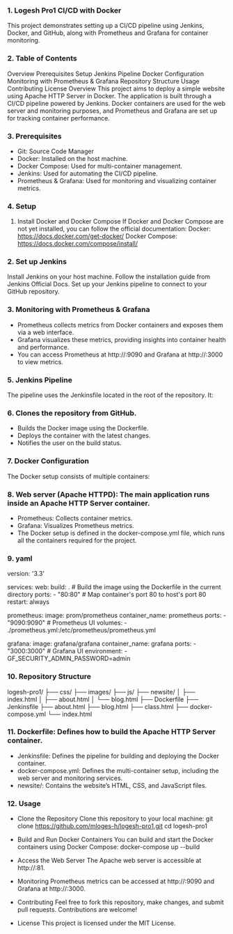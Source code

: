 ### 1. Logesh Pro1 CI/CD with Docker
This project demonstrates setting up a CI/CD pipeline using Jenkins, Docker, and GitHub, along with Prometheus and Grafana for container monitoring.

### 2. Table of Contents
Overview
Prerequisites
Setup
Jenkins Pipeline
Docker Configuration
Monitoring with Prometheus & Grafana
Repository Structure
Usage
Contributing
License
Overview
This project aims to deploy a simple website using Apache HTTP Server in Docker. The application is built through a CI/CD pipeline powered by Jenkins. Docker containers are used for the web server and monitoring purposes, and Prometheus and Grafana are set up for tracking container performance.

### 3. Prerequisites
* Git: Source Code Manager
* Docker: Installed on the host machine.
* Docker Compose: Used for multi-container management.
* Jenkins: Used for automating the CI/CD pipeline.
* Prometheus & Grafana: Used for monitoring and visualizing container metrics.

### 4. Setup
1. Install Docker and Docker Compose
If Docker and Docker Compose are not yet installed, you can follow the official documentation:
Docker: https://docs.docker.com/get-docker/
Docker Compose: https://docs.docker.com/compose/install/

### 2. Set up Jenkins
Install Jenkins on your host machine. Follow the installation guide from Jenkins Official Docs.
Set up your Jenkins pipeline to connect to your GitHub repository.

### 3. Monitoring with Prometheus & Grafana
* Prometheus collects metrics from Docker containers and exposes them via a web interface.
* Grafana visualizes these metrics, providing insights into container health and performance.
* You can access Prometheus at http://<host-ip>:9090 and Grafana at http://<host-ip>:3000 to view metrics.

### 5. Jenkins Pipeline
The pipeline uses the Jenkinsfile located in the root of the repository. It:

### 6. Clones the repository from GitHub.
* Builds the Docker image using the Dockerfile.
* Deploys the container with the latest changes.
* Notifies the user on the build status.

### 7. Docker Configuration
The Docker setup consists of multiple containers:

### 8. Web server (Apache HTTPD): The main application runs inside an Apache HTTP Server container.
* Prometheus: Collects container metrics.
* Grafana: Visualizes Prometheus metrics.
* The Docker setup is defined in the docker-compose.yml file, which runs all the containers required for the project.

### 9. yaml

version: '3.3'

services:
  web:
    build: .  # Build the image using the Dockerfile in the current directory
    ports:
      - "80:80"  # Map container's port 80 to host's port 80
    restart: always

  prometheus:
    image: prom/prometheus
    container_name: prometheus
    ports:
      - "9090:9090"  # Prometheus UI
    volumes:
      - ./prometheus.yml:/etc/prometheus/prometheus.yml

  grafana:
    image: grafana/grafana
    container_name: grafana
    ports:
      - "3000:3000"  # Grafana UI
    environment:
      - GF_SECURITY_ADMIN_PASSWORD=admin

### 10. Repository Structure
logesh-pro1/
├── css/
├── images/
├── js/
├── newsite/
│   ├── index.html
│   ├── about.html
│   └── blog.html
├── Dockerfile
├── Jenkinsfile
├── about.html
├── blog.html
├── class.html
├── docker-compose.yml
└── index.html

### 11. Dockerfile: Defines how to build the Apache HTTP Server container.
* Jenkinsfile: Defines the pipeline for building and deploying the Docker container.
* docker-compose.yml: Defines the multi-container setup, including the web server and monitoring services.
* newsite/: Contains the website’s HTML, CSS, and JavaScript files.

### 12. Usage

* Clone the Repository
Clone this repository to your local machine:
git clone https://github.com/mloges-h/logesh-pro1.git
cd logesh-pro1

* Build and Run Docker Containers
You can build and start the Docker containers using Docker Compose:
docker-compose up --build

* Access the Web Server
The Apache web server is accessible at http://<host-ip>:81.

* Monitoring
Prometheus metrics can be accessed at http://<host-ip>:9090 and Grafana at http://<host-ip>:3000.

* Contributing
Feel free to fork this repository, make changes, and submit pull requests. Contributions are welcome!

* License
This project is licensed under the MIT License.
